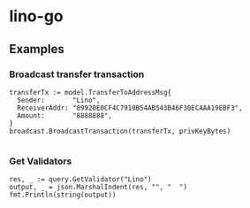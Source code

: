 # lino-go

## Examples
### Broadcast transfer transaction
```
transferTx := model.TransferToAddressMsg{
  Sender:       "Lino",
  ReceiverAddr: "89920E0CF4C7910B54AB543B46F30ECAAA19EBF3",
  Amount:       "8888888",
}
broadcast.BroadcastTransaction(transferTx, privKeyBytes)
  
```

### Get Validators
```
res, _ := query.GetValidator("Lino")
output, _ = json.MarshalIndent(res, "", "  ")
fmt.Println(string(output))
  
```
